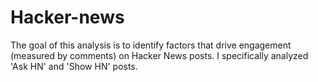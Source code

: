 # Hacker-news
The goal of this analysis is to identify factors that drive engagement (measured by comments) on Hacker News posts. I specifically analyzed 'Ask HN' and 'Show HN' posts.
